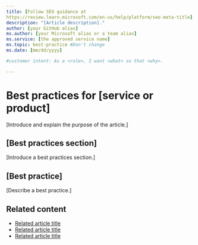 ```yaml
---
title: [Follow SEO guidance at 
https://review.learn.microsoft.com/en-us/help/platform/seo-meta-title]
description: "[Article description]."
author: [your GitHub alias]
ms.author: [your Microsoft alias or a team alias]
ms.service: [the approved service name]
ms.topic: best-practice #Don't change
ms.date: [mm/dd/yyyy]

#customer intent: As a <role>, I want <what> so that <why>.

---
```


<!-- --------------------------------------

- Use this template with pattern instructions for:

Best Practices

- Before you sign off or merge:

Remove all comments except the customer intent.

- Feedback:

https://aka.ms/patterns-feedback

-->

# Best practices for [service or product]

<!-- Required: Article headline - H1

Identify the product or service and the feature area
the best practices apply to.

-->

[Introduce and explain the purpose of the article.]

<!-- Required: Introductory paragraphs (no heading)

Write a brief introduction that can help the user
determine whether the article is relevant for them
and to describe the concept of "best practices."

-->

## [Best practices section]

[Introduce a best practices section.]

<!-- Optional: Best practices sections - H2

Use two or more H2 sections to group  
categories of best practices. If you don't use
sections, use H2s to define best practices.

-->

## [Best practice]

[Describe a best practice.]

<!-- Required: Best practices - H2

Use H2s to define best practices, even if 
you include best practices section H2s. You
can provide steps to show how to implement 
a recommendation.

-->

## Related content

- [Related article title](link.md)
- [Related article title](link.md)
- [Related article title](link.md)

<!-- Optional: Related content - H2

Consider including a "Related content" H2 section that 
lists links to 1 to 3 articles the user might find helpful.

-->

<!--

Remove all comments except the customer intent
before you sign off or merge to the main branch.

-->
